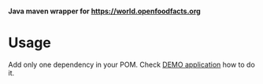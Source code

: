 #### Java maven wrapper for https://world.openfoodfacts.org 

# Usage

Add only one dependency in your POM. Check [DEMO application](https://github.com/coderion/openfoodfacts-java-wrapper-demo) how to do it.